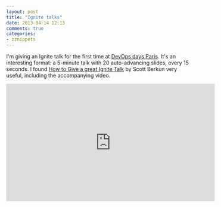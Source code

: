 ```yaml
---
layout: post
title: "Ignite talks"
date: 2013-04-14 12:13
comments: true
categories:
- zznippets
---
```


I'm giving an Ignite talk for the first time at
[DevOps days Paris](http://devopsdays.org/events/2013-paris/program/). It's
an interesting format: a 5-minute talk with 20 auto-advancing slides,
every 15 seconds. I found
[How to Give a great Ignite Talk](http://scottberkun.com/2009/how-to-give-a-great-ignite-talk/)
by Scott Berkun very useful, including the accompanying video.

<iframe width="560" height="315" src="http://www.youtube.com/embed/rRa1IPkBFbg" frameborder="0" allowfullscreen></iframe>
